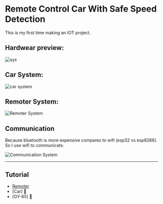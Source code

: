 # Remote Control Car With Safe Speed Detection

This is my first time making an IOT project.

## Hardwear preview:
![sys](https://i.imgur.com/zmahCRW.jpg)

## Car System:
![car system](https://i.imgur.com/mfRBWFA.png)

## Remoter System:
![Remoter System](https://i.imgur.com/64PCiX9.png)

## Communication

Because bluetooth is more expensive compares to wifi (esp32 vs esp8266). So I use wifi to communicate.

![Communication System](https://i.imgur.com/a0hlWpe.png)

---
## Tutorial
- [Remoter](https://lontoone-5070b.web.app/article/HIVDFstVY6195KTjNR11)
- [Car] 🚧
- [GY-85] 🚧